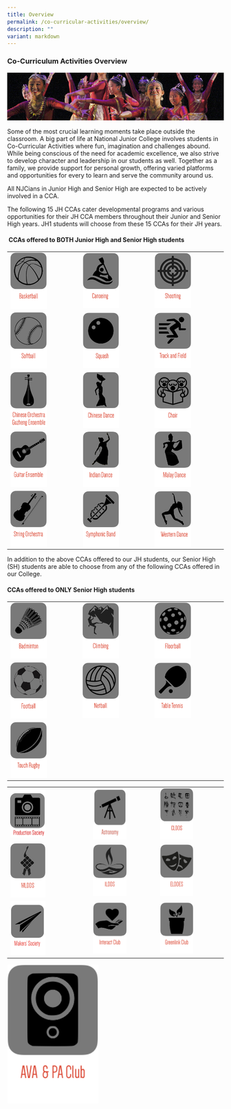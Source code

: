 ```yaml
---
title: Overview
permalink: /co-curricular-activities/overview/
description: ""
variant: markdown
---
```

### Co-Curriculum Activities Overview

![](/images/cca1.png)

Some of the most crucial learning moments take place outside the classroom. A big part of life at National Junior College involves students in Co-Curricular Activities where fun, imagination and challenges abound. While being conscious of the need for academic excellence, we also strive to develop character and leadership in our students as well. Together as a family, we provide support for personal growth, offering varied platforms and opportunities for every to learn and serve the community around us.

All NJCians in Junior High and Senior High are expected to be actively involved in a CCA. &nbsp;

The following 15 JH CCAs cater developmental programs and various opportunities for their JH CCA members throughout their Junior and Senior High years. JH1 students will choose from these 15 CCAs for their JH years.

#### &nbsp;CCAs offered to BOTH Junior High and Senior High students
 
 

|  |  |  |
|---|---|---|
|<a href="https://www.nationaljc.moe.edu.sg/co-curricular-activities/CCAs-offered-to-both-JH-and-SH/basketball/"><img style="width:55%" src="/images/c1.png"></a>  |<a href="https://www.nationaljc.moe.edu.sg/co-curricular-activities/CCAs-offered-to-both-JH-and-SH/canoeing-and-dragon-boating/"><img style="width:55%" src="/images/c2.png"></a>  | <a href="https://www.nationaljc.moe.edu.sg/co-curricular-activities/CCAs-offered-to-both-JH-and-SH/shooting-club/"><img style="width:55%" src="/images/c3.png"></a> |
|<a href="https://www.nationaljc.moe.edu.sg/co-curricular-activities/ccas-offered-to-both-jh-and-sh/softball/"><img style="width:55%" src="/images/c4.png"></a>  | <a href="https://www.nationaljc.moe.edu.sg/co-curricular-activities/CCAs-offered-to-both-JH-and-SH/squash/"><img style="width:55%" src="/images/c5.png"></a> | <a href="https://www.nationaljc.moe.edu.sg/co-curricular-activities/CCAs-offered-to-both-JH-and-SH/track-and-field-and-cross-country/"><img style="width:55%" src="/images/c6.png"></a> |
| <a href="https://www.nationaljc.moe.edu.sg/co-curricular-activities/CCAs-offered-to-both-JH-and-SH/CO-and-GE/"><img style="width:55%" src="/images/c7.png"></a> | <a href="https://www.nationaljc.moe.edu.sg/co-curricular-activities/Clubs-and-Societies/chinese-dance/"><img style="width:55%" src="/images/c8.png"></a> | <a href="https://www.nationaljc.moe.edu.sg/co-curricular-activities/Clubs-and-Societies/choir/"><img style="width:55%" src="/images/c9.png"></a> |
|<a href="https://www.nationaljc.moe.edu.sg/co-curricular-activities/Clubs-and-Societies/guitar-ensemble/"><img style="width:55%" src="/images/c10.png"></a>  | <a href="https://www.nationaljc.moe.edu.sg/co-curricular-activities/Clubs-and-Societies/indian-dance/"><img style="width:55%" src="/images/c11.png"></a> | <a href="https://www.nationaljc.moe.edu.sg/co-curricular-activities/Clubs-and-Societies/malay-dance/"><img style="width:55%" src="/images/c12.png"></a> |
| <a href="https://www.nationaljc.moe.edu.sg/co-curricular-activities/Clubs-and-Societies/string-orchestra/"><img style="width:55%" src="/images/c13.png"></a> | <a href="https://www.nationaljc.moe.edu.sg/co-curricular-activities/Clubs-and-Societies/symphonic-band/"><img style="width:55%" src="/images/c14.png"></a> | <a href="https://www.nationaljc.moe.edu.sg/co-curricular-activities/Clubs-and-Societies/western-dance/"><img style="width:55%" src="/images/c15.png"></a> |
 
 
 In addition to the above CCAs offered to our JH students, our Senior High (SH) students are able to choose from any of the following CCAs offered in our College.

#### CCAs offered to ONLY Senior High students

|  |  |  |
|---|---|---|
| <a href="https://www.nationaljc.moe.edu.sg/co-curricular-activities/Clubs-and-Societies/badminton/"><img style="width:55%" src="/images/c16.png"></a> | <a href="https://www.nationaljc.moe.edu.sg/co-curricular-activities/Clubs-and-Societies/climbing/"><img style="width:55%" src="/images/c17.png"></a> | <a href="https://www.nationaljc.moe.edu.sg/co-curricular-activities/Clubs-and-Societies/floorball/"><img style="width:55%" src="/images/c18.png"></a> |
|  <a href="https://www.nationaljc.moe.edu.sg/co-curricular-activities/clubs-and-societies/football/"><img style="width:55%" src="/images/c19.png"></a>| <a href="https://www.nationaljc.moe.edu.sg/co-curricular-activities/Clubs-and-Societies/netball/"><img style="width:55%" src="/images/c21.png"></a> |<a href="https://www.nationaljc.moe.edu.sg/co-curricular-activities/Clubs-and-Societies/table-tennis/"><img style="width:55%" src="/images/c22.png"></a>  | 
<a href="https://www.nationaljc.moe.edu.sg/co-curricular-activities/Clubs-and-Societies/touch-rugby/"><img style="width:55%" src="/images/c23.png"></a> | | | |

|  |  |  |
|---|---|---|
|<a href="https://www.nationaljc.moe.edu.sg/co-curricular-activities/clubs-and-societies/production-society/"><img style="width:46%" src="/images/production society_3.png"></a> | <a href="https://www.nationaljc.moe.edu.sg/co-curricular-activities/Clubs-and-Societies/astronomy-club/"><img style="width:55%" src="/images/astrologo3.png"></a> | <a href="https://www.nationaljc.moe.edu.sg/co-curricular-activities/Clubs-and-Societies/CLDDS/"><img style="width:55%" src="/images/c27.png"></a> | 
| <a href="https://www.nationaljc.moe.edu.sg/co-curricular-activities/Clubs-and-Societies/malay-cultural-society/"><img style="width:46%" src="/images/c30.png"></a> | <a href="https://www.nationaljc.moe.edu.sg/co-curricular-activities/Clubs-and-Societies/ILDDS/"><img style="width:55%" src="/images/c31.png"></a> | <a href="https://www.nationaljc.moe.edu.sg/co-curricular-activities/Clubs-and-Societies/elddes/"><img style="width:55%" src="/images/c32.png"></a> | 
<a href="https://www.nationaljc.moe.edu.sg/co-curricular-activities/clubs-and-societies/makers-society/"><img style="width:46%" src="/images/msocietysmall.png"></a> | <a href="https://www.nationaljc.moe.edu.sg/co-curricular-activities/Clubs-and-Societies/interact-club/"><img style="width:55%" src="/images/c28.png"></a> | <a href="https://www.nationaljc.moe.edu.sg/co-curricular-activities/Clubs-and-Societies/greenlink-club/"><img style="width:55%" src="/images/c33.png"></a> | 
<a href="https://www.nationaljc.moe.edu.sg/co-curricular-activities/Clubs-and-Societies/greenlink-club/"><img style="width:42%" src="/images/c26.png"></a>